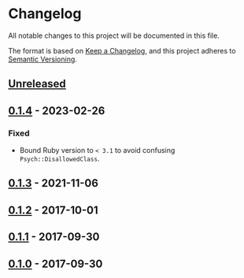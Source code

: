 # Changelog

All notable changes to this project will be documented in this file.

The format is based on [Keep a Changelog](https://keepachangelog.com/en/1.0.0/),
and this project adheres to [Semantic Versioning](https://semver.org/spec/v2.0.0.html).

## [Unreleased]

## [0.1.4] - 2023-02-26

### Fixed

- Bound Ruby version to `< 3.1` to avoid confusing `Psych::DisallowedClass`.

## [0.1.3] - 2021-11-06

## [0.1.2] - 2017-10-01

## [0.1.1] - 2017-09-30

## [0.1.0] - 2017-09-30

[unreleased]: https://github.com/paolobrasolin/antex/compare/0.1.4...HEAD
[0.1.4]: https://github.com/paolobrasolin/antex/compare/0.1.3...0.1.4
[0.1.3]: https://github.com/paolobrasolin/antex/compare/0.1.2...0.1.3
[0.1.2]: https://github.com/paolobrasolin/antex/compare/0.1.1...0.1.2
[0.1.1]: https://github.com/paolobrasolin/antex/compare/0.1.0...0.1.1
[0.1.0]: https://github.com/paolobrasolin/antex/releases/tag/0.1.0
